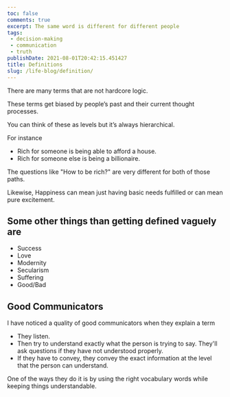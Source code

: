```yaml
---
toc: false
comments: true
excerpt: The same word is different for different people
tags:
 - decision-making
 - communication
 - truth
publishDate: 2021-08-01T20:42:15.451427
title: Definitions
slug: /life-blog/definition/
---
```


There are many terms that are not hardcore logic.

These terms get biased by people’s past and their current thought processes.

You can think of these as levels but it’s always hierarchical.

For instance

- Rich for someone is being able to afford a house.
- Rich for someone else is being a billionaire.

The questions like "How to be rich?" are very different for both of those paths.

Likewise, Happiness can mean just having basic needs fulfilled or can mean pure excitement.

## Some other things than getting defined vaguely are

- Success
- Love
- Modernity
- Secularism
- Suffering
- Good/Bad

## Good Communicators

I have noticed a quality of good communicators when they explain a term

- They listen.
- Then try to understand exactly what the person is trying to say. They'll ask questions if they have not understood properly.
- If they have to convey, they convey the exact information at the level that the person can understand.

One of the ways they do it is by using the right vocabulary words while keeping things understandable.
